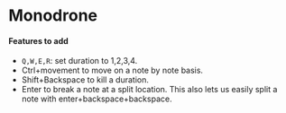 # Monodrone

#### Features to add
- `Q,W,E,R`: set duration to 1,2,3,4.
- Ctrl+movement to move on a note by note basis.
- Shift+Backspace to kill a duration.
- Enter to break a note at a split location. This also lets us easily split a note with enter+backspace+backspace.


